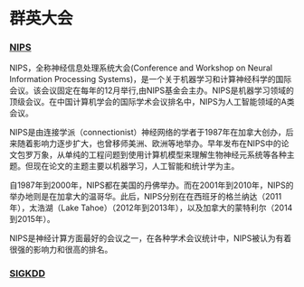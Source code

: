 
# 群英大会


### [NIPS](https://baike.baidu.com/item/NIPS/14215139?fr=aladdin)

NIPS，全称神经信息处理系统大会(Conference and Workshop on Neural Information Processing Systems)，是一个关于机器学习和计算神经科学的国际会议。该会议固定在每年的12月举行,由NIPS基金会主办。NIPS是机器学习领域的顶级会议。在中国计算机学会的国际学术会议排名中，NIPS为人工智能领域的A类会议。  

NIPS是由连接学派（connectionist）神经网络的学者于1987年在加拿大创办，后来随着影响力逐步扩大，也曾移师美洲、欧洲等地举办。早年发布在NIPS中的论文包罗万象，从单纯的工程问题到使用计算机模型来理解生物神经元系统等各种主题。但现在论文的主题主要以机器学习，人工智能和统计学为主。  

自1987年到2000年，NIPS都在美国的丹佛举办。而在2001年到2010年，NIPS的举办地则是在加拿大的温哥华。此后，NIPS分别在在西班牙的格兰纳达（2011年），太浩湖（Lake Tahoe）（2012年到2013年），以及加拿大的蒙特利尔（2014到2015年）。  

NIPS是神经计算方面最好的会议之一，在各种学术会议统计中，NIPS被认为有着很强的影响力和很高的排名。  



### [SIGKDD](http://www.kdd.org/)

